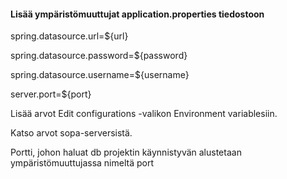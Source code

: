 
#### Lisää ympäristömuuttujat application.properties tiedostoon

spring.datasource.url=${url}

spring.datasource.password=${password}

spring.datasource.username=${username}

server.port=${port}


Lisää arvot Edit configurations -valikon Environment variablesiin.

Katso arvot sopa-serversistä.

Portti, johon haluat db projektin käynnistyvän alustetaan ympäristömuuttujassa nimeltä port
